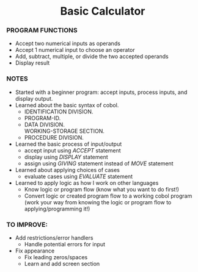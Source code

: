  **<h1 align="center">Basic Calculator</h1>**

### **PROGRAM FUNCTIONS**
- Accept two numerical inputs as operands
- Accept 1 numerical input to choose an operator
- Add, subtract, multiple, or divide the two accepted operands
- Display result

### **NOTES**
- Started with a beginner program: accept inputs, process inputs, and display output.
- Learned about the basic syntax of cobol.
    - IDENTIFICATION DIVISION.
    - PROGRAM-ID.
    - DATA DIVISION.<br>WORKING-STORAGE SECTION.
    - PROCEDURE DIVISION.
- Learned the basic process of input/output
    - accept input using _ACCEPT_ statement
    - display using _DISPLAY_ statement
    - assign using _GIVING_ statement instead of _MOVE_ statement
- Learned about applying choices of cases
    - evaluate cases using _EVALUATE_ statement
- Learned to apply logic as how I work on other languages
    - Know logic or program flow (know what you want to do first!)
    - Convert logic or created program flow to a working cobol program (work your way from knowing the logic or program flow to applying/programming it!)

### **TO IMPROVE:**
- Add restrictions/error handlers
    - Handle potential errors for input
- Fix appearance
    - Fix leading zeros/spaces
    - Learn and add screen section